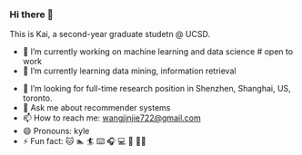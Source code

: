 ### Hi there 👋

<!--
**wangjinjie722/wangjinjie722** is a ✨ _special_ ✨ repository because its `README.md` (this file) appears on your GitHub profile.
-->

This is Kai, a second-year graduate studetn @ UCSD.

- 🔭 I’m currently working on machine learning and data science # open to work
- 🌱 I’m currently learning data mining, information retrieval
<!-- - 👯 I’m looking to collaborate on ...-->
- 🤔 I’m looking for full-time research position in Shenzhen, Shanghai, US, toronto.
- 💬 Ask me about recommender systems
- 📫 How to reach me: wangjinjie722@gmail.com
- 😄 Pronouns: kyle
- ⚡ Fun fact: 🐱 🏊 🏄 ⌨️ 🎧 💻 🥾 🧗‍♂️

